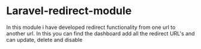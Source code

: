 # Laravel-redirect-module
In this module i have developed redirect functionality from one url to another url. In this you can find the dashboard add all the redirect URL's and can update, delete and disable 
